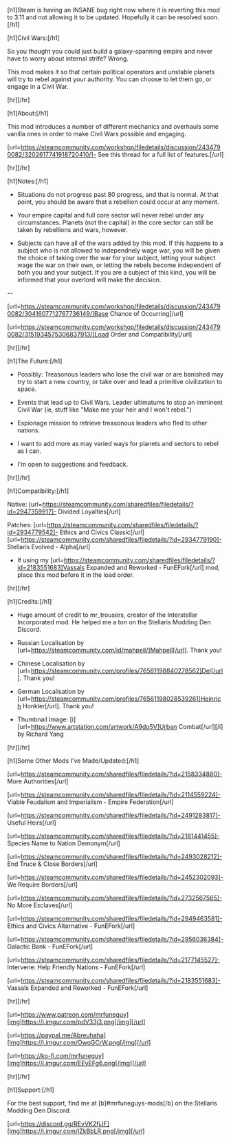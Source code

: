 [h1]Steam is having an INSANE bug right now where it is reverting this mod to 3.11 and not allowing it to be updated. Hopefully it can be resolved soon.[/h1]

[h1]Civil Wars:[/h1]

So you thought you could just build a galaxy-spanning empire and never have to worry about internal strife? Wrong.

This mod makes it so that certain political operators and unstable planets will try to rebel against your authority. You can choose to let them go, or engage in a Civil War.

[hr][/hr]

[h1]About:[/h1]

This mod introduces a number of different mechanics and overhauls some vanilla ones in order to make Civil Wars possible and engaging.

[url=https://steamcommunity.com/workshop/filedetails/discussion/2434790082/3202617741918720410/]- See this thread for a full list of features.[/url]


[hr][/hr]

[h1]Notes:[/h1]

- Situations do not progress past 80 progress, and that is normal. At that point, you should be aware that a rebellion could occur at any moment.

- Your  empire capital and full core sector will never rebel under any circumstances. Planets (not the capital) in the core sector can still be taken by rebellions and wars, however.

- Subjects can have all of the wars added by this mod. If this happens to a subject who is not allowed to independnely wage war, you will be given the choice of taking over the war for your subject, letting your subject wage the war on their own, or letting the rebels become independent of both you and your subject. If you are a subject of this kind, you will be informed that your overlord will make the decision.

--

[url=https://steamcommunity.com/workshop/filedetails/discussion/2434790082/3041607712767736149/]Base Chance of Occurring[/url]

[url=https://steamcommunity.com/workshop/filedetails/discussion/2434790082/3151934575306837913/]Load Order and Compatibility[/url]


[hr][/hr]

[h1]The Future:[/h1]

- Possibly: Treasonous leaders who lose the civil war or are banished may try to start a new country, or take over and lead a primitive civilization to space.

- Events that lead up to Civil Wars. Leader ultimatums to stop an imminent Civil War (ie, stuff like "Make me your heir and I won't rebel.")

- Espionage mission to retrieve treasonous leaders who fled to other nations.

- I want to add more as may varied ways for planets and sectors to rebel as I can.

- I'm open to suggestions and feedback.


[hr][/hr]

[h1]Compatibility:[/h1]

Native:
[url=https://steamcommunity.com/sharedfiles/filedetails/?id=2947359917]- Divided Loyalties[/url]

Patches:
[url=https://steamcommunity.com/sharedfiles/filedetails/?id=2934779542]- Ethics and Civics Classic[/url]
[url=https://steamcommunity.com/sharedfiles/filedetails/?id=2934779190]- Stellaris Evolved - Alpha[/url]

- If using my [url=https://steamcommunity.com/sharedfiles/filedetails/?id=2183551683]Vassals Expanded and Reworked - FunEFork[/url] mod, place this mod before it in the load order.


[hr][/hr]

[h1]Credits:[/h1]

- Huge amount of credit to mr_trousers, creator of the Interstellar Incorporated mod. He helped me a ton on the Stellaris Modding Den Discord.

- Russian Localisation by [url=https://steamcommunity.com/id/mahpell/]Mahpell[/url]. Thank you!

- Chinese Localisation by [url=https://steamcommunity.com/profiles/76561198840278562]Del[/url]. Thank you!

- German Localisation by [url=https://steamcommunity.com/profiles/76561198028539261]Heinrich Honkler[/url]. Thank you!

- Thumbnail Image: [i][url=https://www.artstation.com/artwork/A9do5V]Urban Combat[/url][/i] by Richard Yang


[hr][/hr]

[h1]Some Other Mods I've Made/Updated:[/h1]

[url=https://steamcommunity.com/sharedfiles/filedetails/?id=2158334880]- More Authorities[/url]

[url=https://steamcommunity.com/sharedfiles/filedetails/?id=2114559224]- Viable Feudalism and Imperialism - Empire Federation[/url]

[url=https://steamcommunity.com/sharedfiles/filedetails/?id=2491283817]- Useful Heirs[/url]

[url=https://steamcommunity.com/sharedfiles/filedetails/?id=2181441455]- Species Name to Nation Demonym[/url]

[url=https://steamcommunity.com/sharedfiles/filedetails/?id=2493028212]- End Truce & Close Borders[/url]

[url=https://steamcommunity.com/sharedfiles/filedetails/?id=2452302093]- We Require Borders[/url]

[url=https://steamcommunity.com/sharedfiles/filedetails/?id=2732567565]- No More Exclaves[/url]

[url=https://steamcommunity.com/sharedfiles/filedetails/?id=2949463581]- Ethics and Civics Alternative - FunEFork[/url]

[url=https://steamcommunity.com/sharedfiles/filedetails/?id=2956036384]- Galactic Bank - FunEFork[/url]

[url=https://steamcommunity.com/sharedfiles/filedetails/?id=2177145527]- Intervene: Help Friendly Nations - FunEFork[/url]

[url=https://steamcommunity.com/sharedfiles/filedetails/?id=2183551683]- Vassals Expanded and Reworked - FunEFork[/url]


[hr][/hr]

[url=https://www.patreon.com/mrfuneguy][img]https://i.imgur.com/pdV33j3.png[/img][/url]

[url=https://paypal.me/Abreuhaha][img]https://i.imgur.com/OwoGCrW.png[/img][/url]

[url=https://ko-fi.com/mrfuneguy][img]https://i.imgur.com/EEyEFg6.png[/img][/url]

[hr][/hr]

[h1]Support:[/h1]

For the best support, find me at [b]#mrfuneguys-mods[/b] on the Stellaris Modding Den Discord:

[url=https://discord.gg/REvVK2fjJF][img]https://i.imgur.com/jZkBbLR.png[/img][/url]